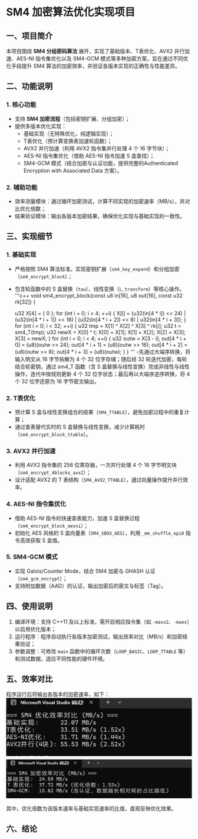 
# SM4 加密算法优化实现项目

## 一、项目简介
本项目围绕 **SM4 分组密码算法** 展开，实现了基础版本、T表优化、AVX2 并行加速、AES-NI 指令集优化以及 SM4-GCM 模式等多种加密方案，旨在通过不同优化手段提升 SM4 算法的加密效率，并验证各版本实现的正确性与性能差异。

## 二、功能说明
### 1. 核心功能
- 支持 **SM4 加密流程**（包括密钥扩展、分组加密）；
- 提供多版本优化实现：
  - 基础实现（无特殊优化，纯逻辑实现）；
  - T表优化（预计算变换表加速轮函数）；
  - AVX2 并行加速（利用 AVX2 指令集并行处理 4 个 16 字节块）；
  - AES-NI 指令集优化（借助 AES-NI 指令加速 S 盒查找）；
  - SM4-GCM 模式（结合加密与认证功能，提供完整的Authenticated Encryption with Associated Data 方案）。

### 2. 辅助功能
- 效率测量模块：通过循环加密测试，计算不同实现的加密速率（MB/s），并对比优化倍数；
- 结果验证模块：输出各版本加密结果，确保优化实现与基础实现的一致性。

## 三、实现细节
### 1. 基础实现
- 严格按照 SM4 算法标准，实现密钥扩展（`sm4_key_expand`）和分组加密（`sm4_encrypt_block`）；
- 包含轮函数中的 S 盒替换（`tau`）、线性变换（`L_transform`）等核心操作。
  '''c++
  void sm4_encrypt_block(const u8 in[16], u8 out[16], const u32 rk[32]) {
   
    u32 X[4] = { 0 };
    for (int i = 0; i < 4; ++i) {
        X[i] = (u32(in[4 * i]) << 24) | (u32(in[4 * i + 1]) << 16) |
            (u32(in[4 * i + 2]) << 8) | u32(in[4 * i + 3]);
    }
    for (int i = 0; i < 32; ++i) {
        u32 tmp = X[1] ^ X[2] ^ X[3] ^ rk[i];
        u32 t = sm4_T(tmp);
        u32 newX = X[0] ^ t;
        X[0] = X[1]; X[1] = X[2]; X[2] = X[3]; X[3] = newX;
    }
    for (int i = 0; i < 4; ++i) {
        u32 outw = X[3 - i];
        out[4 * i + 0] = (u8)(outw >> 24);
        out[4 * i + 1] = (u8)(outw >> 16);
        out[4 * i + 2] = (u8)(outw >> 8);
        out[4 * i + 3] = (u8)(outw);
    }
}
'''
-先通过大端序转换，将输入明文从 16 字节拆解为 4 个 32 位字存储；随后经 32 轮迭代加密，每轮结合轮密钥，通过 sm4_T 函数（含 S 盒替换与线性变换）完成非线性与线性操作，迭代中按规则更新 4 个 32 位字状态；最后再以大端序逆序转换，将 4 个 32 位字还原为 16 字节密文输出。


### 2. T表优化
- 预计算 S 盒与线性变换组合的结果（`SM4_TTABLE`），避免加密过程中的重复计算；
- 通过查表替代实时的 S 盒替换与线性变换，减少计算耗时（`sm4_encrypt_block_ttable`）。

### 3. AVX2 并行加速
- 利用 AVX2 指令集的 256 位寄存器，一次并行处理 4 个 16 字节明文块（`sm4_encrypt_4blocks_avx2`）；
- 设计适配 AVX2 的 T 表结构（`SM4_AVX2_TTABLE`），通过向量操作提升并行效率。

### 4. AES-NI 指令集优化
- 借助 AES-NI 指令的快速查表能力，加速 S 盒替换过程（`sm4_encrypt_block_aesni`）；
- 初始化 AES 风格的 S 盒向量表（`SM4_SBOX_AES`），利用 `_mm_shuffle_epi8` 指令高效获取 S 盒值。

### 5. SM4-GCM 模式
- 实现 Galois/Counter Mode，结合 SM4 加密与 GHASH 认证（`sm4_gcm_encrypt`）；
- 支持附加数据（AAD）的认证，输出加密后的密文与标签（Tag）。

## 四、使用说明
1. 编译环境：支持 C++11 及以上标准，需开启相应指令集（如 `-mavx2`、`-maes`）以启用优化版本；
2. 运行程序：程序自动执行各版本加密测试，输出效率对比（MB/s）和加密结果验证；
3. 参数调整：可修改 `main` 函数中的循环次数（`LOOP_BASIC`、`LOOP_TTABLE` 等）和测试数据，适应不同性能的硬件环境。

## 五、效率对比
程序运行后将输出各版本的加密速率，如下：
![SM4 效率对比](./效率.png)  
![SM4 效率对比](./GCM.png)  

其中，优化倍数为该版本速率与基础实现速率的比值，直观反映优化效果。

## 六、结论

